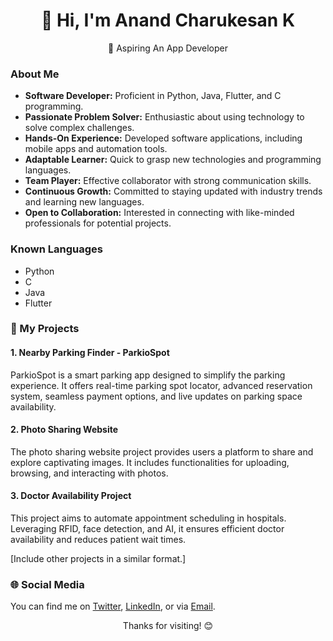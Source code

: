 <div align="center">
  <h1>👋 Hi, I'm Anand Charukesan K</h1>
  <p>🚀 Aspiring An App Developer</p>
</div>

### About Me

- **Software Developer:** Proficient in Python, Java, Flutter, and C programming.
- **Passionate Problem Solver:** Enthusiastic about using technology to solve complex challenges.
- **Hands-On Experience:** Developed software applications, including mobile apps and automation tools.
- **Adaptable Learner:** Quick to grasp new technologies and programming languages.
- **Team Player:** Effective collaborator with strong communication skills.
- **Continuous Growth:** Committed to staying updated with industry trends and learning new languages.
- **Open to Collaboration:** Interested in connecting with like-minded professionals for potential projects.

### Known Languages

- Python
- C
- Java
- Flutter

### 📂 My Projects

#### 1. Nearby Parking Finder - ParkioSpot

ParkioSpot is a smart parking app designed to simplify the parking experience. It offers real-time parking spot locator, advanced reservation system, seamless payment options, and live updates on parking space availability.

#### 2. Photo Sharing Website

The photo sharing website project provides users a platform to share and explore captivating images. It includes functionalities for uploading, browsing, and interacting with photos.

#### 3. Doctor Availability Project

This project aims to automate appointment scheduling in hospitals. Leveraging RFID, face detection, and AI, it ensures efficient doctor availability and reduces patient wait times.

[Include other projects in a similar format.]

### 🌐 Social Media

You can find me on [Twitter](https://twitter.com/CCharukes), [LinkedIn](https://www.linkedin.com/in/anand-charukesan/), or via [Email](mailto:anandcharukesan004@gmail.com).

<div align="center">
  <p>Thanks for visiting! 😊</p>
</div>
